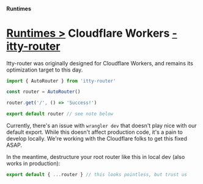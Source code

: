 #### Runtimes
# <u>Runtimes ></u> Cloudflare Workers <u>- itty-router</u>

Itty-router was originally designed for Cloudflare Workers, and remains its optimization target to this day.

```js
import { AutoRouter } from 'itty-router'

const router = AutoRouter()

router.get('/', () => 'Success!')

export default router // see note below
```

<Badge type="danger">
  <p>Currently, there's an issue with <code>wrangler dev</code> that doesn't play nice with our default export. While this doesn't affect production code, it's a pain to develop locally.  We're working with the Cloudflare folks to get this fixed ASAP.</p>

  <p>In the meantime, destructure your root router like this in local dev (also works in production):</p>

  ```ts
  export default { ...router } // this looks pointless, but trust us
  ```
</Badge>
